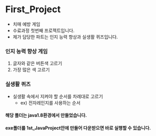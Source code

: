 # First_Project
- 치매 예방 게임
- 수료과정 첫번째 프로젝트입니다.
- 제가 담당한 파트는 인지 능력 향상과 실생활 퀴즈입니다.
### 인지 능력 향상 게임
1. 글자와 같은 버튼색 고르기
2. 가장 많은 색 고르기

### 실생활 퀴즈
- 실생활 속에서 지켜야 할 순서를 차례대로 고르기
  - ex) 전자레인지를 사용하는 순서

#### 해당 폴더는 java1.8환경에서 만들었습니다.
#### exe폴더를 1st_JavaProject안에 만들어 다운받으면 바로 실행할 수 있습니다.

